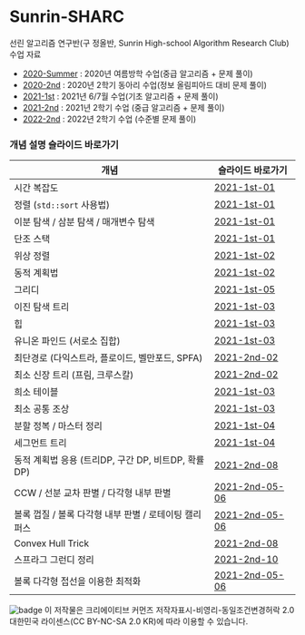 # Sunrin-SHARC
선린 알고리즘 연구반(구 정올반, Sunrin High-school Algorithm Research Club) 수업 자료

* [2020-Summer](https://github.com/justiceHui/Sunrin-SHARC/tree/master/2020-Summer) : 2020년 여름방학 수업(중급 알고리즘 + 문제 풀이)
* [2020-2nd](https://github.com/justiceHui/Sunrin-SHARC/tree/master/2020-2nd) : 2020년 2학기 동아리 수업(정보 올림피아드 대비 문제 풀이)
* [2021-1st](https://github.com/justiceHui/Sunrin-SHARC/tree/master/2021-1st) : 2021년 6/7월 수업(기초 알고리즘 + 문제 풀이)
* [2021-2nd](https://github.com/justiceHui/Sunrin-SHARC/tree/master/2021-2nd) : 2021년 2학기 수업 (중급 알고리즘 + 문제 풀이)
* [2022-2nd](https://github.com/justiceHui/Sunrin-SHARC/tree/master/2022-2nd) : 2022년 2학기 수업 (수준별 문제 풀이)

### 개념 설명 슬라이드 바로가기

| 개념                                                  | 슬라이드 바로가기                                            |
| ----------------------------------------------------- | ------------------------------------------------------------ |
| 시간 복잡도                                           | [2021-1st-01](https://github.com/justiceHui/Sunrin-SHARC/blob/master/2021-1st/slide/01.pdf) |
| 정렬 (`std::sort` 사용법)                             | [2021-1st-01](https://github.com/justiceHui/Sunrin-SHARC/blob/master/2021-1st/slide/01.pdf) |
| 이분 탐색 / 삼분 탐색 / 매개변수 탐색                 | [2021-1st-01](https://github.com/justiceHui/Sunrin-SHARC/blob/master/2021-1st/slide/01.pdf) |
| 단조 스택                                             | [2021-1st-01](https://github.com/justiceHui/Sunrin-SHARC/blob/master/2021-1st/slide/01.pdf) |
| 위상 정렬                                             | [2021-1st-02](https://github.com/justiceHui/Sunrin-SHARC/blob/master/2021-1st/slide/02.pdf) |
| 동적 계획법                                           | [2021-1st-02](https://github.com/justiceHui/Sunrin-SHARC/blob/master/2021-1st/slide/02.pdf) |
| 그리디                                                | [2021-1st-05](https://github.com/justiceHui/Sunrin-SHARC/blob/master/2021-1st/slide/05.pdf) |
| 이진 탐색 트리                                        | [2021-1st-03](https://github.com/justiceHui/Sunrin-SHARC/blob/master/2021-1st/slide/03.pdf) |
| 힙                                                    | [2021-1st-03](https://github.com/justiceHui/Sunrin-SHARC/blob/master/2021-1st/slide/03.pdf) |
| 유니온 파인드 (서로소 집합)                           | [2021-1st-03](https://github.com/justiceHui/Sunrin-SHARC/blob/master/2021-1st/slide/03.pdf) |
| 최단경로 (다익스트라, 플로이드, 벨만포드, SPFA)       | [2021-2nd-02](https://github.com/justiceHui/Sunrin-SHARC/blob/master/2021-2nd/slide/02.pdf) |
| 최소 신장 트리 (프림, 크루스칼)                       | [2021-2nd-02](https://github.com/justiceHui/Sunrin-SHARC/blob/master/2021-2nd/slide/02.pdf) |
| 희소 테이블                                           | [2021-1st-03](https://github.com/justiceHui/Sunrin-SHARC/blob/master/2021-1st/slide/03.pdf) |
| 최소 공통 조상                                        | [2021-1st-03](https://github.com/justiceHui/Sunrin-SHARC/blob/master/2021-1st/slide/03.pdf) |
| 분할 정복 / 마스터 정리                               | [2021-1st-04](https://github.com/justiceHui/Sunrin-SHARC/blob/master/2021-1st/slide/04.pdf) |
| 세그먼트 트리                                         | [2021-1st-04](https://github.com/justiceHui/Sunrin-SHARC/blob/master/2021-1st/slide/04.pdf) |
| 동적 계획법 응용 (트리DP, 구간 DP, 비트DP, 확률DP)    | [2021-2nd-08](https://github.com/justiceHui/Sunrin-SHARC/blob/master/2021-2nd/slide/08.pdf) |
| CCW / 선분 교차 판별 / 다각형 내부 판별               | [2021-2nd-05-06](https://github.com/justiceHui/Sunrin-SHARC/blob/master/2021-2nd/slide/05-06.pdf) |
| 볼록 껍질 / 볼록 다각형 내부 판별 / 로테이팅 캘리퍼스 | [2021-2nd-05-06](https://github.com/justiceHui/Sunrin-SHARC/blob/master/2021-2nd/slide/05-06.pdf) |
| Convex Hull Trick                                     | [2021-2nd-08](https://github.com/justiceHui/Sunrin-SHARC/blob/master/2021-2nd/slide/08.pdf) |
| 스프라그 그런디 정리                                  | [2021-2nd-10](https://github.com/justiceHui/Sunrin-SHARC/blob/master/2021-2nd/slide/10.pdf) |
| 볼록 다각형 접선을 이용한 최적화                      | [2021-2nd-05-06](https://github.com/justiceHui/Sunrin-SHARC/blob/master/2021-2nd/slide/05-06.pdf) |

![badge](http://www.cckorea.org/images/ccl/lic_by_nc_sa_g.gif) 이 저작물은 크리에이티브 커먼즈 저작자표시-비영리-동일조건변경허락 2.0 대한민국 라이센스(CC BY-NC-SA 2.0 KR)에 따라 이용할 수 있습니다.

